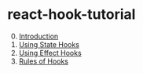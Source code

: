 # react-hook-tutorial

0. [Introduction](./00-introduction.md)
1. [Using State Hooks](./01-useState.md)
2. [Using Effect Hooks](./02-useEffect.md)
3. [Rules of Hooks](./03-rules-of-hooks.md)
